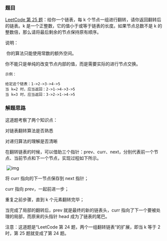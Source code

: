 ### 题目
[LeetCode 第 25 题](https://leetcode-cn.com/problems/reverse-nodes-in-k-group/)：给你一个链表，每 k 个节点一组进行翻转，请你返回翻转后的链表。k 是一个正整数，它的值小于或等于链表的长度。如果节点总数不是 k 的整数倍，那么请将最后剩余的节点保持原有顺序。

说明：

​    你的算法只能使用常数的额外空间。

你不能只是单纯的改变节点内部的值，而是需要实际的进行节点交换。


```
示例：

给定这个链表：1->2->3->4->5
当 k=2 时，应当返回：2->1->4->3->5
当 k=3 时，应当返回：3->2->1->4->5
```



### 解题思路

这道题考察了两个知识点：

对链表翻转算法是否熟悉

对递归算法的理解是否清晰



在翻转链表的时候，可以借助三个指针：prev、curr、next，分别代表前一个节点、当前节点和下一个节点，实现过程如下所示。

​     ![img](https://gitee.com/zhaojinxin_golden/article-images/raw/master/typora/CgotOV2IRJ2AYlnUACToKJcAldQ867.gif)

将 curr 指向的下一节点保存到 next 指针；

curr 指向 prev，一起前进一步；

重复之前步骤，直到 k 个元素翻转完毕；

当完成了局部的翻转后，prev 就是最终的新的链表头，curr 指向了下一个要被处理的局部，而原来的头指针 head 成为了链表的尾巴。

 

注意：这道题是“LeetCode 第 24 题，两个一组翻转链表“的扩展，即当 k 等于 2 时，第 25 题就变成了第 24 题。